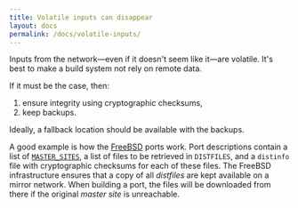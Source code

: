 ```yaml
---
title: Volatile inputs can disappear
layout: docs
permalink: /docs/volatile-inputs/
---
```


Inputs from the network—even if it doesn't seem like
it—are volatile. It's best to make a build system not rely
on remote data.

If it must be the case, then:

 1. ensure integrity using cryptographic checksums,
 2. keep backups.

Ideally, a fallback location should be available with the backups.

A good example is how the [FreeBSD](https://www.freebsd.org/) ports
work. Port descriptions
contain a list of
[`MASTER_SITES`](https://www.freebsd.org/doc/en/books/porters-handbook/makefile-distfiles.html#makefile-master_sites),
a list of files to be retrieved in `DISTFILES`, and a `distinfo` file
with cryptographic checksums for each of these files. The FreeBSD
infrastructure ensures that a copy of all *distfiles* are kept available
on a mirror network. When building a port, the files will be downloaded
from there if the original *master site* is unreachable.
